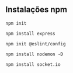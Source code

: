 ## Instalações npm

`npm init`

`npm install express`

`npm init @eslint/config`

`npm install nodemon -D`

`npm install socket.io`